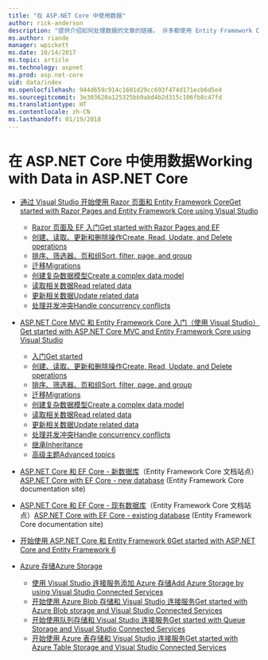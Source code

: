 ```yaml
---
title: "在 ASP.NET Core 中使用数据"
author: rick-anderson
description: "提供介绍如何处理数据的文章的链接。 许多都使用 Entity Framework Core。"
ms.author: riande
manager: wpickett
ms.date: 10/14/2017
ms.topic: article
ms.technology: aspnet
ms.prod: asp.net-core
uid: data/index
ms.openlocfilehash: 944d659c914c1601d29cc693f474d171ecb6d5e4
ms.sourcegitcommit: 3e303620a125325bb9abd4b2d315c106fb8c47fd
ms.translationtype: HT
ms.contentlocale: zh-CN
ms.lasthandoff: 01/19/2018
---
```

# <a name="working-with-data-in-aspnet-core"></a><span data-ttu-id="b5b03-104">在 ASP.NET Core 中使用数据</span><span class="sxs-lookup"><span data-stu-id="b5b03-104">Working with Data in ASP.NET Core</span></span> 

* [<span data-ttu-id="b5b03-105">通过 Visual Studio 开始使用 Razor 页面和 Entity Framework Core</span><span class="sxs-lookup"><span data-stu-id="b5b03-105">Get started with Razor Pages and Entity Framework Core using Visual Studio</span></span>](xref:data/ef-rp/index)

   * [<span data-ttu-id="b5b03-106">Razor 页面及 EF 入门</span><span class="sxs-lookup"><span data-stu-id="b5b03-106">Get started with Razor Pages and EF</span></span>](xref:data/ef-rp/intro)
   * [<span data-ttu-id="b5b03-107">创建、读取、更新和删除操作</span><span class="sxs-lookup"><span data-stu-id="b5b03-107">Create, Read, Update, and Delete operations</span></span>](xref:data/ef-rp/crud)
   * [<span data-ttu-id="b5b03-108">排序、筛选器、页和组</span><span class="sxs-lookup"><span data-stu-id="b5b03-108">Sort, filter, page, and group</span></span>](xref:data/ef-rp/sort-filter-page)
   * [<span data-ttu-id="b5b03-109">迁移</span><span class="sxs-lookup"><span data-stu-id="b5b03-109">Migrations</span></span>](xref:data/ef-rp/migrations)
   * [<span data-ttu-id="b5b03-110">创建复杂数据模型</span><span class="sxs-lookup"><span data-stu-id="b5b03-110">Create a complex data model</span></span>](xref:data/ef-rp/complex-data-model)
   * [<span data-ttu-id="b5b03-111">读取相关数据</span><span class="sxs-lookup"><span data-stu-id="b5b03-111">Read related data</span></span>](xref:data/ef-rp/read-related-data)
   * [<span data-ttu-id="b5b03-112">更新相关数据</span><span class="sxs-lookup"><span data-stu-id="b5b03-112">Update related data</span></span>](xref:data/ef-rp/update-related-data)
   * [<span data-ttu-id="b5b03-113">处理并发冲突</span><span class="sxs-lookup"><span data-stu-id="b5b03-113">Handle concurrency conflicts</span></span>](xref:data/ef-rp/concurrency)

*   [<span data-ttu-id="b5b03-114">ASP.NET Core MVC 和 Entity Framework Core 入门（使用 Visual Studio）</span><span class="sxs-lookup"><span data-stu-id="b5b03-114">Get started with ASP.NET Core MVC and Entity Framework Core using Visual Studio</span></span>](ef-mvc/index.md)
    *   [<span data-ttu-id="b5b03-115">入门</span><span class="sxs-lookup"><span data-stu-id="b5b03-115">Get started</span></span>](ef-mvc/intro.md)
    *   [<span data-ttu-id="b5b03-116">创建、读取、更新和删除操作</span><span class="sxs-lookup"><span data-stu-id="b5b03-116">Create, Read, Update, and Delete operations</span></span>](xref:data/ef-mvc/crud)
    *   [<span data-ttu-id="b5b03-117">排序、筛选器、页和组</span><span class="sxs-lookup"><span data-stu-id="b5b03-117">Sort, filter, page, and group</span></span>](xref:data/ef-mvc/sort-filter-page)
    *   [<span data-ttu-id="b5b03-118">迁移</span><span class="sxs-lookup"><span data-stu-id="b5b03-118">Migrations</span></span>](xref:data/ef-mvc/migrations)
    *   [<span data-ttu-id="b5b03-119">创建复杂数据模型</span><span class="sxs-lookup"><span data-stu-id="b5b03-119">Create a complex data model</span></span>](ef-mvc/complex-data-model.md)
    *   [<span data-ttu-id="b5b03-120">读取相关数据</span><span class="sxs-lookup"><span data-stu-id="b5b03-120">Read related data</span></span>](ef-mvc/read-related-data.md)
    *   [<span data-ttu-id="b5b03-121">更新相关数据</span><span class="sxs-lookup"><span data-stu-id="b5b03-121">Update related data</span></span>](ef-mvc/update-related-data.md)
    *   [<span data-ttu-id="b5b03-122">处理并发冲突</span><span class="sxs-lookup"><span data-stu-id="b5b03-122">Handle concurrency conflicts</span></span>](ef-mvc/concurrency.md)
    *   [<span data-ttu-id="b5b03-123">继承</span><span class="sxs-lookup"><span data-stu-id="b5b03-123">Inheritance</span></span>](ef-mvc/inheritance.md)
    *   [<span data-ttu-id="b5b03-124">高级主题</span><span class="sxs-lookup"><span data-stu-id="b5b03-124">Advanced topics</span></span>](ef-mvc/advanced.md)
* <span data-ttu-id="b5b03-125">[ASP.NET Core 和 EF Core - 新数据库](https://docs.microsoft.com/ef/core/get-started/aspnetcore/new-db)（Entity Framework Core 文档站点）</span><span class="sxs-lookup"><span data-stu-id="b5b03-125">[ASP.NET Core with EF Core - new database](https://docs.microsoft.com/ef/core/get-started/aspnetcore/new-db) (Entity Framework Core documentation site)</span></span>
* <span data-ttu-id="b5b03-126">[ASP.NET Core 和 EF Core - 现有数据库](https://docs.microsoft.com/ef/core/get-started/aspnetcore/existing-db)（Entity Framework Core 文档站点）</span><span class="sxs-lookup"><span data-stu-id="b5b03-126">[ASP.NET Core with EF Core - existing database](https://docs.microsoft.com/ef/core/get-started/aspnetcore/existing-db) (Entity Framework Core documentation site)</span></span>
*   [<span data-ttu-id="b5b03-127">开始使用 ASP.NET Core 和 Entity Framework 6</span><span class="sxs-lookup"><span data-stu-id="b5b03-127">Get started with ASP.NET Core and Entity Framework 6</span></span>](entity-framework-6.md)
*   [<span data-ttu-id="b5b03-128">Azure 存储</span><span class="sxs-lookup"><span data-stu-id="b5b03-128">Azure Storage</span></span>](azure-storage/index.md)
    *   [<span data-ttu-id="b5b03-129">使用 Visual Studio 连接服务添加 Azure 存储</span><span class="sxs-lookup"><span data-stu-id="b5b03-129">Add Azure Storage by using Visual Studio Connected Services</span></span>](https://azure.microsoft.com/documentation/articles/vs-azure-tools-connected-services-storage/)
    *   [<span data-ttu-id="b5b03-130">开始使用 Azure Blob 存储和 Visual Studio 连接服务</span><span class="sxs-lookup"><span data-stu-id="b5b03-130">Get started with Azure Blob storage and Visual Studio Connected Services</span></span>](https://azure.microsoft.com/documentation/articles/vs-storage-aspnet5-getting-started-blobs/)
    *   [<span data-ttu-id="b5b03-131">开始使用队列存储和 Visual Studio 连接服务</span><span class="sxs-lookup"><span data-stu-id="b5b03-131">Get started with Queue Storage and Visual Studio Connected Services</span></span>](https://azure.microsoft.com/documentation/articles/vs-storage-aspnet5-getting-started-queues/)
    *   [<span data-ttu-id="b5b03-132">开始使用 Azure 表存储和 Visual Studio 连接服务</span><span class="sxs-lookup"><span data-stu-id="b5b03-132">Get started with Azure Table Storage and Visual Studio Connected Services</span></span>](https://azure.microsoft.com/documentation/articles/vs-storage-aspnet5-getting-started-tables/)

